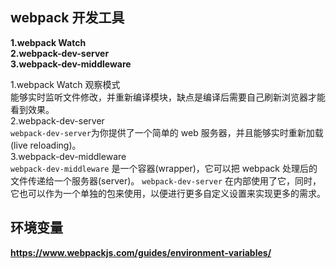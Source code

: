 ## webpack 开发工具

**1.webpack Watch  
2.webpack-dev-server  
3.webpack-dev-middleware**

1.webpack Watch 观察模式  
能够实时监听文件修改，并重新编译模块，缺点是编译后需要自己刷新浏览器才能看到效果。  
2.webpack-dev-server  
`webpack-dev-server`为你提供了一个简单的 web 服务器，并且能够实时重新加载(live reloading)。  
3.webpack-dev-middleware  
`webpack-dev-middleware` 是一个容器(wrapper)，它可以把 webpack 处理后的文件传递给一个服务器(server)。 `webpack-dev-server` 在内部使用了它，同时，它也可以作为一个单独的包来使用，以便进行更多自定义设置来实现更多的需求。

## 环境变量

**https://www.webpackjs.com/guides/environment-variables/**
